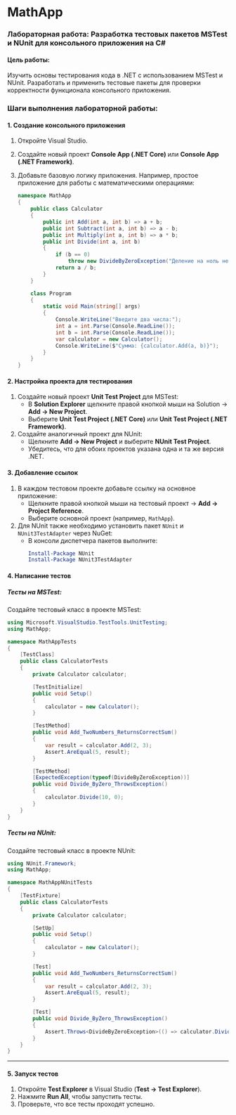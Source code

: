 # MathApp
### Лабораторная работа: Разработка тестовых пакетов MSTest и NUnit для консольного приложения на C#

#### Цель работы:
Изучить основы тестирования кода в .NET с использованием MSTest и NUnit. Разработать и применить тестовые пакеты для проверки корректности функционала консольного приложения.



### Шаги выполнения лабораторной работы:

#### 1. **Создание консольного приложения**
1. Откройте Visual Studio.
2. Создайте новый проект **Console App (.NET Core)** или **Console App (.NET Framework)**.
3. Добавьте базовую логику приложения. Например, простое приложение для работы с математическими операциями:
   
   ```csharp
   namespace MathApp
   {
       public class Calculator
       {
           public int Add(int a, int b) => a + b;
           public int Subtract(int a, int b) => a - b;
           public int Multiply(int a, int b) => a * b;
           public int Divide(int a, int b) 
           {
               if (b == 0)
                   throw new DivideByZeroException("Деление на ноль невозможно.");
               return a / b;
           }
       }

       class Program
       {
           static void Main(string[] args)
           {
               Console.WriteLine("Введите два числа:");
               int a = int.Parse(Console.ReadLine());
               int b = int.Parse(Console.ReadLine());
               var calculator = new Calculator();
               Console.WriteLine($"Сумма: {calculator.Add(a, b)}");
           }
       }
   }
   ```



#### 2. **Настройка проекта для тестирования**
1. Создайте новый проект **Unit Test Project** для MSTest:
   - В **Solution Explorer** щелкните правой кнопкой мыши на Solution -> **Add -> New Project**.
   - Выберите **Unit Test Project (.NET Core)** или **Unit Test Project (.NET Framework)**.
2. Создайте аналогичный проект для NUnit:
   - Щелкните **Add -> New Project** и выберите **NUnit Test Project**.
   - Убедитесь, что для обоих проектов указана одна и та же версия .NET.



#### 3. **Добавление ссылок**
1. В каждом тестовом проекте добавьте ссылку на основное приложение:
   - Щелкните правой кнопкой мыши на тестовый проект -> **Add -> Project Reference**.
   - Выберите основной проект (например, `MathApp`).
2. Для NUnit также необходимо установить пакет `NUnit` и `NUnit3TestAdapter` через NuGet:
   - В консоли диспетчера пакетов выполните:
     ```powershell
     Install-Package NUnit
     Install-Package NUnit3TestAdapter
     ```



#### 4. **Написание тестов**

##### Тесты на MSTest:
Создайте тестовый класс в проекте MSTest:

```csharp
using Microsoft.VisualStudio.TestTools.UnitTesting;
using MathApp;

namespace MathAppTests
{
    [TestClass]
    public class CalculatorTests
    {
        private Calculator calculator;

        [TestInitialize]
        public void Setup()
        {
            calculator = new Calculator();
        }

        [TestMethod]
        public void Add_TwoNumbers_ReturnsCorrectSum()
        {
            var result = calculator.Add(2, 3);
            Assert.AreEqual(5, result);
        }

        [TestMethod]
        [ExpectedException(typeof(DivideByZeroException))]
        public void Divide_ByZero_ThrowsException()
        {
            calculator.Divide(10, 0);
        }
    }
}
```

##### Тесты на NUnit:
Создайте тестовый класс в проекте NUnit:

```csharp
using NUnit.Framework;
using MathApp;

namespace MathAppNUnitTests
{
    [TestFixture]
    public class CalculatorTests
    {
        private Calculator calculator;

        [SetUp]
        public void Setup()
        {
            calculator = new Calculator();
        }

        [Test]
        public void Add_TwoNumbers_ReturnsCorrectSum()
        {
            var result = calculator.Add(2, 3);
            Assert.AreEqual(5, result);
        }

        [Test]
        public void Divide_ByZero_ThrowsException()
        {
            Assert.Throws<DivideByZeroException>(() => calculator.Divide(10, 0));
        }
    }
}
```

---

#### 5. **Запуск тестов**
1. Откройте **Test Explorer** в Visual Studio (**Test -> Test Explorer**).
2. Нажмите **Run All**, чтобы запустить тесты.
3. Проверьте, что все тесты проходят успешно.
